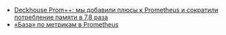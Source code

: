 - [Deckhouse Prom++: мы добавили плюсы к Prometheus и сократили потребление памяти в 7,8 раза](https://habr.com/ru/companies/flant/articles/878282/)
- [«База» по метрикам в Prometheus](https://habr.com/ru/companies/sportmaster_lab/articles/872204/)